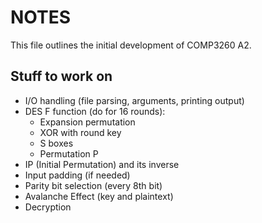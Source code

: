# NOTES

This file outlines the initial development of COMP3260 A2.

## Stuff to work on

- I/O handling (file parsing, arguments, printing output)
- DES F function (do for 16 rounds):
    - Expansion permutation
    - XOR with round key
    - S boxes
    - Permutation P
- IP (Initial Permutation) and its inverse
- Input padding (if needed)
- Parity bit selection (every 8th bit)
- Avalanche Effect (key and plaintext)
- Decryption
